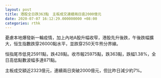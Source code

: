 ```yaml
---
layout: post
title: 港股全日跌363點　主板成交連續兩日逾2000億元
date: 2020-07-07 16:12:29.000000000 +08:00
categories: rthk
---
```


憂慮本地爆發新一輪疫情，加上內地A股升幅收窄，港股先升後跌，午後跌幅擴大，恒生指數跌穿26000點水平，並跌穿250天牛熊分界線。

恒指尾市低見25911點，跌428點。收市報25975點，跌363點，跌幅1.38%，全日高低點數波幅多達871點。

主板成交額近2323億元，連續兩日突破2000億元，但比昨日減少約7%。
